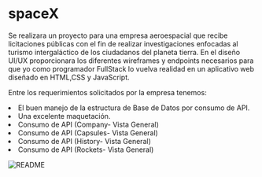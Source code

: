# spaceX
Se realizara un proyecto para una empresa aeroespacial que recibe licitaciones públicas con el fin de realizar investigaciones enfocadas al turismo intergaláctico de los ciudadanos del planeta tierra. En el diseño UI/UX proporcionara los diferentes wireframes y endpoints necesarios para que yo como programador FullStack lo vuelva realidad en un aplicativo web diseñado en HTML,CSS y JavaScript.

Entre los requerimientos solicitados por la empresa tenemos:

<li> El buen manejo de la estructura de Base de Datos por consumo de API.
<li> Una excelente maquetación.
<li> Consumo de API (Company- Vista General)
<li> Consumo de API (Capsules- Vista General)
<li> Consumo de API (History- Vista General)
<li> Consumo de API (Rockets- Vista General)

![README](https://github.com/Sevasthian/spaceX/assets/160695272/ec666745-d3a6-4d5c-8a05-fc5d34a5e233)
